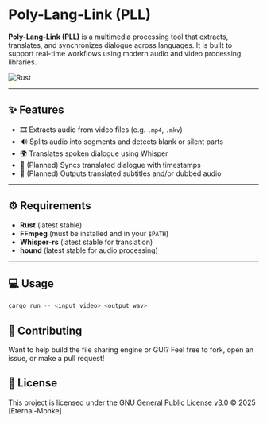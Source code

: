 # Poly-Lang-Link (PLL)

**Poly-Lang-Link (PLL)** is a multimedia processing tool that extracts, translates, and synchronizes dialogue across languages. It is built to support real-time workflows using modern audio and video processing libraries.

![Rust](https://img.shields.io/badge/language-Rust-orange?logo=rust&logoColor=black)

---

## ✨ Features

- 🎞️ Extracts audio from video files (e.g. `.mp4`, `.mkv`)
- 🔊 Splits audio into segments and detects blank or silent parts
- 🌍 Translates spoken dialogue using Whisper
- 👄 (Planned) Syncs translated dialogue with timestamps
- 📁 (Planned) Outputs translated subtitles and/or dubbed audio

---

## ⚙️ Requirements

- **Rust** (latest stable)
- **FFmpeg** (must be installed and in your `$PATH`)
- **Whisper-rs** (latest stable for translation)
- **hound** (latest stable for audio processing)

---

## 💻 Usage

```bash
cargo run -- <input_video> <output_wav>
```

## 🤝 Contributing

Want to help build the file sharing engine or GUI?
Feel free to fork, open an issue, or make a pull request!

## 📜 License

This project is licensed under the [GNU General Public License v3.0](https://www.gnu.org/licenses/gpl-3.0.en.html) © 2025 [Eternal-Monke]
